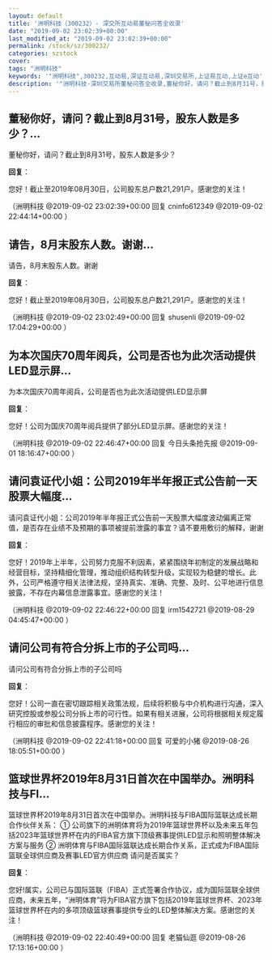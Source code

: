 ```yaml
---
layout: default
title: '洲明科技（300232）- 深交所互动易董秘问答全收录'
date: "2019-09-02 23:02:39+00:00"
last_modified_at: "2019-09-02 23:02:39+00:00"
permalink: /stock/sz/300232/
categories: szstock
cover: 
tags: "洲明科技"
keywords: '"洲明科技",300232,互动易,深证互动易,深圳交易所,上证易互动,上证e互动'
description: '"洲明科技-深圳交易所董秘问答全收录,董秘你好，请问？截止到8月31号，股东人数是多少？"'
---
```


## 董秘你好，请问？截止到8月31号，股东人数是多少？...

董秘你好，请问？截止到8月31号，股东人数是多少？

**回复**：

您好！截止至2019年08月30日，公司股东总户数21,291户。感谢您的关注！ 

（洲明科技  @2019-09-02 23:02:39+00:00 回复 cninfo612349  @2019-09-02 22:44:14+00:00 ）

## 请告，8月末股东人数。谢谢...

请告，8月末股东人数。谢谢

**回复**：

您好！截止至2019年08月30日，公司股东总户数21,291户。感谢您的关注！ 

（洲明科技  @2019-09-02 23:02:49+00:00 回复 shusenli  @2019-09-02 17:04:29+00:00 ）

## 为本次国庆70周年阅兵，公司是否也为此次活动提供LED显示屏...

为本次国庆70周年阅兵，公司是否也为此次活动提供LED显示屏

**回复**：

您好！公司为国庆70周年阅兵提供了部分LED显示屏。感谢您的关注！ 

（洲明科技  @2019-09-02 22:46:47+00:00 回复 今日头条抢先报  @2019-09-01 18:16:47+00:00 ）

## 请问袁证代小姐：公司2019年半年报正式公告前一天股票大幅度...

请问袁证代小姐：公司2019年半年报正式公告前一天股票大幅度波动偏离正常值，是否存在业绩不及预期的事项被提前泄露的事宜？请不要用敷衍的解释，谢谢

**回复**：

您好！2019年上半年，公司努力克服不利因素，紧紧围绕年初制定的发展战略和经营目标，坚持精细化管理，推动组织结构转型升级，实现较为稳健的增长。此外，公司严格遵守相关法律法规，坚持真实、准确、完整、及时、公平地进行信息披露，不存在内幕信息泄露事宜。感谢您的关注！ 

（洲明科技  @2019-09-02 22:46:22+00:00 回复 irm1542721  @2019-08-29 04:45:47+00:00 ）

## 请问公司有符合分拆上市的子公司吗...

请问公司有符合分拆上市的子公司吗

**回复**：

您好！公司一直在密切跟踪相关政策法规，后续将积极与中介机构进行沟通，深入研究控股或参股公司分拆上市的可行性。如果有相关进展，公司将根据相关规定履行相应的审批和信息披露程序。感谢您的关注！ 

（洲明科技  @2019-09-02 22:41:18+00:00 回复 可爱的小猪  @2019-08-26 18:05:51+00:00 ）

## 篮球世界杯2019年8月31日首次在中国举办。洲明科技与FI...

篮球世界杯2019年8月31日首次在中国举办。洲明科技与FIBA国际篮联达成长期合作伙伴关系：
①   公司旗下的洲明体育将为2019年篮球世界杯以及未来五年包括2023年篮球世界杯在内的FIBA官方旗下顶级赛事提供LED显示和照明整体解决方案与服务
②   洲明体育与FIBA国际篮联达成长期合作关系，正式成为FIBA国际篮联全球供应商及赛事LED官方供应商
请问是否属实？

**回复**：

您好!属实，公司已与国际篮联（FIBA）正式签署合作协议，成为国际篮联全球供应商，未来五年，“洲明体育”将为FIBA官方旗下包括2019年篮球世界杯、2023年篮球世界杯在内的多项顶级篮球赛事提供专业的LED整体解决方案。感谢您的关注！ 

（洲明科技  @2019-09-02 22:40:49+00:00 回复 老猫仙逛  @2019-08-26 17:13:16+00:00 ）

